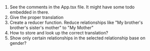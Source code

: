 1. See the comments in the App.tsx file. It might have some todo embedded in there.
1. Give the proper translation
1. Create a reducer function. Reduce relationships like "My brother's brother's sister's mother" to "My Mother"
1. How to store and look up the correct translation?
1. Show only certain relationships in the selected relationship base on gender?